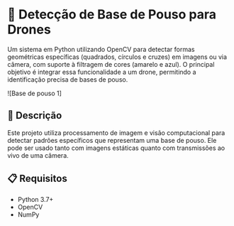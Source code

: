 # 🛬 Detecção de Base de Pouso para Drones
Um sistema em Python utilizando OpenCV para detectar formas geométricas específicas (quadrados, círculos e cruzes) em imagens ou via câmera, com suporte à filtragem de cores (amarelo e azul). O principal objetivo é integrar essa funcionalidade a um drone, permitindo a identificação precisa de bases de pouso.

![Base de pouso 1]

## 📌 Descrição
Este projeto utiliza processamento de imagem e visão computacional para detectar padrões específicos que representam uma base de pouso. Ele pode ser usado tanto com imagens estáticas quanto com transmissões ao vivo de uma câmera.
## 📋 Requisitos

- Python 3.7+
- OpenCV
- NumPy
